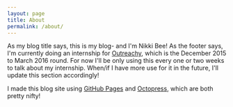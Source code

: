 ```yaml
---
layout: page
title: About
permalink: /about/
---
```


As my blog title says, this is my blog- and I'm Nikki Bee! As the footer says, I'm currently doing an internship for [Outreachy](https://www.gnome.org/outreachy/),  which is the December 2015 to March 2016 round. For now I'll be only using this every one or two weeks to talk about my internship. When/if I have more use for it in the future, I'll update this section accordingly!

I made this blog site using [GitHub Pages](https://pages.github.com/) and [Octopress](http://octopress.org/docs/), which are both pretty nifty!